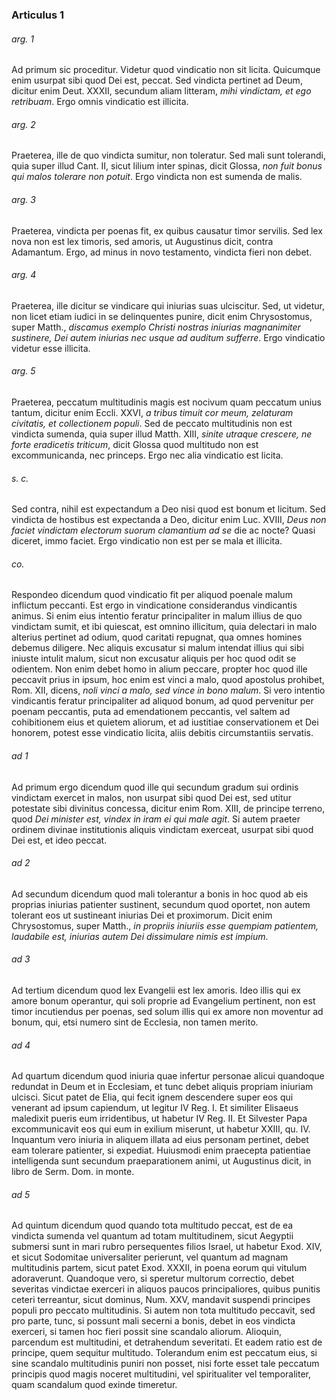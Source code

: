### Articulus 1

###### arg. 1
Ad primum sic proceditur. Videtur quod vindicatio non sit licita. Quicumque enim usurpat sibi quod Dei est, peccat. Sed vindicta pertinet ad Deum, dicitur enim Deut. XXXII, secundum aliam litteram, *mihi vindictam, et ego retribuam*. Ergo omnis vindicatio est illicita.

###### arg. 2
Praeterea, ille de quo vindicta sumitur, non toleratur. Sed mali sunt tolerandi, quia super illud Cant. II, sicut lilium inter spinas, dicit Glossa, *non fuit bonus qui malos tolerare non potuit*. Ergo vindicta non est sumenda de malis.

###### arg. 3
Praeterea, vindicta per poenas fit, ex quibus causatur timor servilis. Sed lex nova non est lex timoris, sed amoris, ut Augustinus dicit, contra Adamantum. Ergo, ad minus in novo testamento, vindicta fieri non debet.

###### arg. 4
Praeterea, ille dicitur se vindicare qui iniurias suas ulciscitur. Sed, ut videtur, non licet etiam iudici in se delinquentes punire, dicit enim Chrysostomus, super Matth., *discamus exemplo Christi nostras iniurias magnanimiter sustinere, Dei autem iniurias nec usque ad auditum sufferre*. Ergo vindicatio videtur esse illicita.

###### arg. 5
Praeterea, peccatum multitudinis magis est nocivum quam peccatum unius tantum, dicitur enim Eccli. XXVI, *a tribus timuit cor meum, zelaturam civitatis, et collectionem populi*. Sed de peccato multitudinis non est vindicta sumenda, quia super illud Matth. XIII, *sinite utraque crescere, ne forte eradicetis triticum*, dicit Glossa quod multitudo non est excommunicanda, nec princeps. Ergo nec alia vindicatio est licita.

###### s. c.
Sed contra, nihil est expectandum a Deo nisi quod est bonum et licitum. Sed vindicta de hostibus est expectanda a Deo, dicitur enim Luc. XVIII, *Deus non faciet vindictam electorum suorum clamantium ad se* die ac nocte? Quasi diceret, immo faciet. Ergo vindicatio non est per se mala et illicita.

###### co.
Respondeo dicendum quod vindicatio fit per aliquod poenale malum inflictum peccanti. Est ergo in vindicatione considerandus vindicantis animus. Si enim eius intentio feratur principaliter in malum illius de quo vindictam sumit, et ibi quiescat, est omnino illicitum, quia delectari in malo alterius pertinet ad odium, quod caritati repugnat, qua omnes homines debemus diligere. Nec aliquis excusatur si malum intendat illius qui sibi iniuste intulit malum, sicut non excusatur aliquis per hoc quod odit se odientem. Non enim debet homo in alium peccare, propter hoc quod ille peccavit prius in ipsum, hoc enim est vinci a malo, quod apostolus prohibet, Rom. XII, dicens, *noli vinci a malo, sed vince in bono malum*. Si vero intentio vindicantis feratur principaliter ad aliquod bonum, ad quod pervenitur per poenam peccantis, puta ad emendationem peccantis, vel saltem ad cohibitionem eius et quietem aliorum, et ad iustitiae conservationem et Dei honorem, potest esse vindicatio licita, aliis debitis circumstantiis servatis.

###### ad 1
Ad primum ergo dicendum quod ille qui secundum gradum sui ordinis vindictam exercet in malos, non usurpat sibi quod Dei est, sed utitur potestate sibi divinitus concessa, dicitur enim Rom. XIII, de principe terreno, quod *Dei minister est, vindex in iram ei qui male agit*. Si autem praeter ordinem divinae institutionis aliquis vindictam exerceat, usurpat sibi quod Dei est, et ideo peccat.

###### ad 2
Ad secundum dicendum quod mali tolerantur a bonis in hoc quod ab eis proprias iniurias patienter sustinent, secundum quod oportet, non autem tolerant eos ut sustineant iniurias Dei et proximorum. Dicit enim Chrysostomus, super Matth., *in propriis iniuriis esse quempiam patientem, laudabile est, iniurias autem Dei dissimulare nimis est impium*.

###### ad 3
Ad tertium dicendum quod lex Evangelii est lex amoris. Ideo illis qui ex amore bonum operantur, qui soli proprie ad Evangelium pertinent, non est timor incutiendus per poenas, sed solum illis qui ex amore non moventur ad bonum, qui, etsi numero sint de Ecclesia, non tamen merito.

###### ad 4
Ad quartum dicendum quod iniuria quae infertur personae alicui quandoque redundat in Deum et in Ecclesiam, et tunc debet aliquis propriam iniuriam ulcisci. Sicut patet de Elia, qui fecit ignem descendere super eos qui venerant ad ipsum capiendum, ut legitur IV Reg. I. Et similiter Elisaeus maledixit pueris eum irridentibus, ut habetur IV Reg. II. Et Silvester Papa excommunicavit eos qui eum in exilium miserunt, ut habetur XXIII, qu. IV. Inquantum vero iniuria in aliquem illata ad eius personam pertinet, debet eam tolerare patienter, si expediat. Huiusmodi enim praecepta patientiae intelligenda sunt secundum praeparationem animi, ut Augustinus dicit, in libro de Serm. Dom. in monte.

###### ad 5
Ad quintum dicendum quod quando tota multitudo peccat, est de ea vindicta sumenda vel quantum ad totam multitudinem, sicut Aegyptii submersi sunt in mari rubro persequentes filios Israel, ut habetur Exod. XIV, et sicut Sodomitae universaliter perierunt, vel quantum ad magnam multitudinis partem, sicut patet Exod. XXXII, in poena eorum qui vitulum adoraverunt. Quandoque vero, si speretur multorum correctio, debet severitas vindictae exerceri in aliquos paucos principaliores, quibus punitis ceteri terreantur, sicut dominus, Num. XXV, mandavit suspendi principes populi pro peccato multitudinis. Si autem non tota multitudo peccavit, sed pro parte, tunc, si possunt mali secerni a bonis, debet in eos vindicta exerceri, si tamen hoc fieri possit sine scandalo aliorum. Alioquin, parcendum est multitudini, et detrahendum severitati. Et eadem ratio est de principe, quem sequitur multitudo. Tolerandum enim est peccatum eius, si sine scandalo multitudinis puniri non posset, nisi forte esset tale peccatum principis quod magis noceret multitudini, vel spiritualiter vel temporaliter, quam scandalum quod exinde timeretur.

